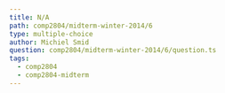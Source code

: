 ```yaml
---
title: N/A
path: comp2804/midterm-winter-2014/6
type: multiple-choice
author: Michiel Smid
question: comp2804/midterm-winter-2014/6/question.ts
tags:
  - comp2804
  - comp2804-midterm
---
```

